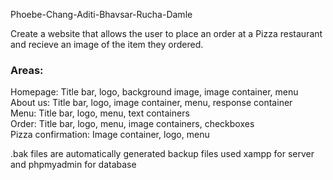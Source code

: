 Phoebe-Chang-Aditi-Bhavsar-Rucha-Damle

Create a website that allows the user to place an order at a Pizza restaurant and recieve an image of the item they ordered.

### Areas: ###
Homepage: Title bar, logo, background image, 
image container, menu  
About us: Title bar, logo, image container,
menu, response container  
Menu: Title bar, logo, menu, text containers  
Order: Title bar, logo, menu, image containers,
checkboxes  
Pizza confirmation: Image container, logo, menu

.bak files are automatically generated backup files
used xampp for server and phpmyadmin for database
